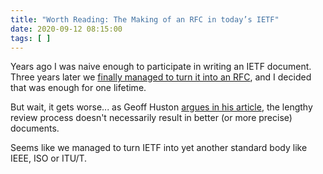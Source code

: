 ```yaml
---
title: "Worth Reading: The Making of an RFC in today’s IETF"
date: 2020-09-12 08:15:00
tags: [ ]
---
```

Years ago I was naive enough to participate in writing an IETF document. Three years later we [finally managed to turn it into an RFC](https://blog.ipspace.net/2015/02/rfc-7454-bgp-operations-and-security.html), and I decided that was enough for one lifetime.

But wait, it gets worse... as Geoff Huston [argues in his article](https://www.potaroo.net/ispcol/2020-08/ietfstd.html), the lengthy review process doesn't necessarily result in better (or more precise) documents.

Seems like we managed to turn IETF into yet another standard body like IEEE, ISO or ITU/T.
